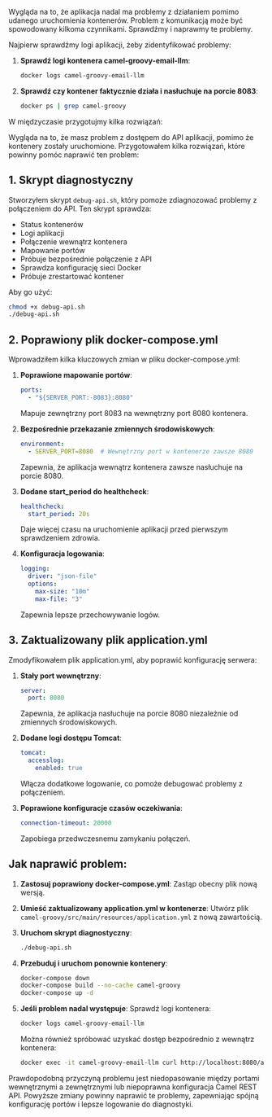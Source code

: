 Wygląda na to, że aplikacja nadal ma problemy z działaniem pomimo udanego uruchomienia kontenerów. Problem z komunikacją może być spowodowany kilkoma czynnikami. Sprawdźmy i naprawmy te problemy.

Najpierw sprawdźmy logi aplikacji, żeby zidentyfikować problemy:

1. **Sprawdź logi kontenera camel-groovy-email-llm**:
   ```bash
   docker logs camel-groovy-email-llm
   ```

2. **Sprawdź czy kontener faktycznie działa i nasłuchuje na porcie 8083**:
   ```bash
   docker ps | grep camel-groovy
   ```

W międzyczasie przygotujmy kilka rozwiązań:

Wygląda na to, że masz problem z dostępem do API aplikacji, pomimo że kontenery zostały uruchomione. Przygotowałem kilka rozwiązań, które powinny pomóc naprawić ten problem:

## 1. Skrypt diagnostyczny

Stworzyłem skrypt `debug-api.sh`, który pomoże zdiagnozować problemy z połączeniem do API. Ten skrypt sprawdza:
- Status kontenerów
- Logi aplikacji
- Połączenie wewnątrz kontenera
- Mapowanie portów
- Próbuje bezpośrednie połączenie z API
- Sprawdza konfigurację sieci Docker
- Próbuje zrestartować kontener

Aby go użyć:
```bash
chmod +x debug-api.sh
./debug-api.sh
```

## 2. Poprawiony plik docker-compose.yml

Wprowadziłem kilka kluczowych zmian w pliku docker-compose.yml:

1. **Poprawione mapowanie portów**:
   ```yaml
   ports:
     - "${SERVER_PORT:-8083}:8080"
   ```
   Mapuje zewnętrzny port 8083 na wewnętrzny port 8080 kontenera.

2. **Bezpośrednie przekazanie zmiennych środowiskowych**:
   ```yaml
   environment:
     - SERVER_PORT=8080  # Wewnętrzny port w kontenerze zawsze 8080
   ```
   Zapewnia, że aplikacja wewnątrz kontenera zawsze nasłuchuje na porcie 8080.

3. **Dodane start_period do healthcheck**:
   ```yaml
   healthcheck:
     start_period: 20s
   ```
   Daje więcej czasu na uruchomienie aplikacji przed pierwszym sprawdzeniem zdrowia.

4. **Konfiguracja logowania**:
   ```yaml
   logging:
     driver: "json-file"
     options:
       max-size: "10m"
       max-file: "3"
   ```
   Zapewnia lepsze przechowywanie logów.

## 3. Zaktualizowany plik application.yml

Zmodyfikowałem plik application.yml, aby poprawić konfigurację serwera:

1. **Stały port wewnętrzny**:
   ```yaml
   server:
     port: 8080
   ```
   Zapewnia, że aplikacja nasłuchuje na porcie 8080 niezależnie od zmiennych środowiskowych.

2. **Dodane logi dostępu Tomcat**:
   ```yaml
   tomcat:
     accesslog:
       enabled: true
   ```
   Włącza dodatkowe logowanie, co pomoże debugować problemy z połączeniem.

3. **Poprawione konfiguracje czasów oczekiwania**:
   ```yaml
   connection-timeout: 20000
   ```
   Zapobiega przedwczesnemu zamykaniu połączeń.

## Jak naprawić problem:

1. **Zastosuj poprawiony docker-compose.yml**:
   Zastąp obecny plik nową wersją.

2. **Umieść zaktualizowany application.yml w kontenerze**:
   Utwórz plik `camel-groovy/src/main/resources/application.yml` z nową zawartością.

3. **Uruchom skrypt diagnostyczny**:
   ```bash
   ./debug-api.sh
   ```

4. **Przebuduj i uruchom ponownie kontenery**:
   ```bash
   docker-compose down
   docker-compose build --no-cache camel-groovy
   docker-compose up -d
   ```

5. **Jeśli problem nadal występuje**:
   Sprawdź logi kontenera:
   ```bash
   docker logs camel-groovy-email-llm
   ```

   Można również spróbować uzyskać dostęp bezpośrednio z wewnątrz kontenera:
   ```bash
   docker exec -it camel-groovy-email-llm curl http://localhost:8080/api/health
   ```

Prawdopodobną przyczyną problemu jest niedopasowanie między portami wewnętrznymi a zewnętrznymi lub niepoprawna konfiguracja Camel REST API. Powyższe zmiany powinny naprawić te problemy, zapewniając spójną konfigurację portów i lepsze logowanie do diagnostyki.